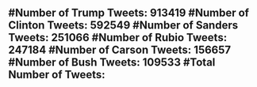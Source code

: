 #Number of Trump Tweets: 913419
#Number of Clinton Tweets: 592549
#Number of Sanders Tweets: 251066
#Number of Rubio Tweets: 247184
#Number of Carson Tweets: 156657
#Number of Bush Tweets: 109533
#Total Number of Tweets:  
---
